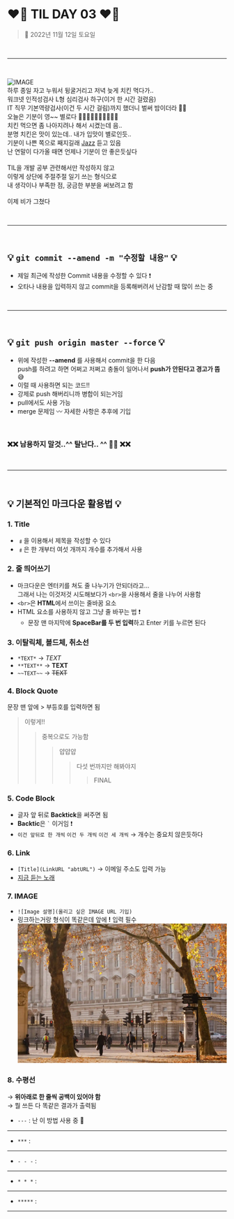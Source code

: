 # **❤️‍🔥 TIL DAY 03 ❤️‍🔥**

> 📆 2022년 11월 12일 토요일

<br>

---

<br>

![IMAGE](/IMAGE/aGirl_B:W.gif "흑백 여자 노래하는 사진") <br>
하루 종일 자고 누워서 뒹굴거리고 저녁 늦게 치킨 먹다가.. <br>
워크넷 인적성검사 L형 심리검사 하구(이거 한 시간 걸렸음) <br>
IT 직무 기본역량검사(이건 두 시간 걸림)까지 했더니 벌써 밤이더라 😮‍💨 <br>
오늘은 기분이 영~~ 별로다 👎🏻👎🏻👎🏻👎🏻👎🏻 <br>
치킨 먹으면 좀 나아지려나 해서 시켰는데 음.. <br>
분명 치킨은 맛이 있는데.. 내가 입맛이 별로인듯.. <br>
기분이 나쁜 쪽으로 째지길래
[Jazz](https://youtu.be/Vsw-ujh9I3c?t=4359)
듣고 있음 <br>
난 연말이 다가올 때면 언제나 기분이 안 좋은듯싶다 <br>
<br>
TIL을 개발 공부 관련해서만 작성하지 않고 <br>
이렇게 상단에 주절주절 일기 쓰는 형식으로 <br>
내 생각이나 부족한 점, 궁금한 부분을 써보려고 함 <br>
<br>
이제 비가 그쳤다 <br>

<br>

---

<br>

## **💡 ```git commit --amend -m "수정할 내용"``` 💡**

- 제일 최근에 작성한 Commit 내용을 수정할 수 있다 ❗️
- 오타나 내용을 입력하지 않고 commit을 등록해버려서 난감할 때 많이 쓰는 중

<br>

---

<br>

## **💡 ```git push origin master --force``` 💡**

- 위에 작성한 **--amend** 를 사용해서 commit을 한 다음<br> push를 하려고 하면 어쩌고 저쩌고 충돌이 일어나서 **push가 안된다고 경고가 뜸** 😅
- 이럴 때 사용하면 되는 코드!!
- 강제로 push 해버리니까 병합이 되는거임
- pull에서도 사용 가능
- merge 문제임 〰️ 자세한 사항은 추후에 기입

<br>

### **❌❌ 남용하지 말것..^^ 탈난다.. ^^ 💢💢 ❌❌**

<br>

---

<br>

## **💡 기본적인 마크다운 활용법 💡**

### **1. Title**

- ﹟을 이용해서 제목을 작성할 수 있다
- ﹟은 한 개부터 여섯 개까지 개수를 추가해서 사용

### **2. 줄 띄어쓰기**

- 마크다운은 엔터키를 쳐도 줄 나누기가 안되더라고...<br> 그래서 나는 이것저것 시도해보다가 ```<br>```을 사용해서 줄을 나누어 사용함
- ```<br>```은 **HTML**에서 쓰이는 줄바꿈 요소
- HTML 요소를 사용하지 않고 그냥 줄 바꾸는 법 ❗️  
  - 문장 맨 마지막에 **SpaceBar를 두 번 입력**하고 Enter 키를 누르면 된다

### **3. 이탈릭체, 볼드체, 취소선**

- ```*TEXT*``` → *TEXT*
- ```**TEXT**``` → **TEXT**
- ```~~TEXT~~``` → ~~TEXT~~

### **4. Block Quote**

문장 맨 앞에 > 부등호를 입력하면 됨
   > 이렇게!!
   >> 중복으로도 가능함
   >>> 얍얍얍
   >>>> 다섯 번까지만 해봐야지
   >>>>> FINAL

### **5. Code Block**

- 글자 앞 뒤로 **Backtick**을 써주면 됨 <br>
- **Backtic**은 `` ` `` 이거임 ❗️ <br>
- `이건 앞뒤로 한 개씩` ``이건 두 개씩`` ```이건 세 개씩``` → 개수는 중요치 않은듯하다

### **6. Link**

- `[Title](LinkURL "abtURL")` → 이메일 주소도 입력 가능
- [지금 듣는 노래](https://youtu.be/WvHDd6r6wrY "kissME")

### **7. IMAGE**

- `![Image 설명](올리고 싶은 IMAGE URL 기입)`
- 링크하는거랑 형식이 똑같은데 앞에 **!** 입력 필수
  ![Fall](IMAGE/Fall.webp)

### **8. 수평선**

→ **위아래로 한 줄씩 공백이 있어야 함** <br>
→ 뭘 쓰든 다 똑같은 결과가 출력됨

- `---` : 난 이 방법 사용 중 🥰<br>

---

- `***` : <br>

---

- `- - -` : <br>

---

- `* * *` :<br>

---

- `*****` :<br>

---

<!-- bye -->